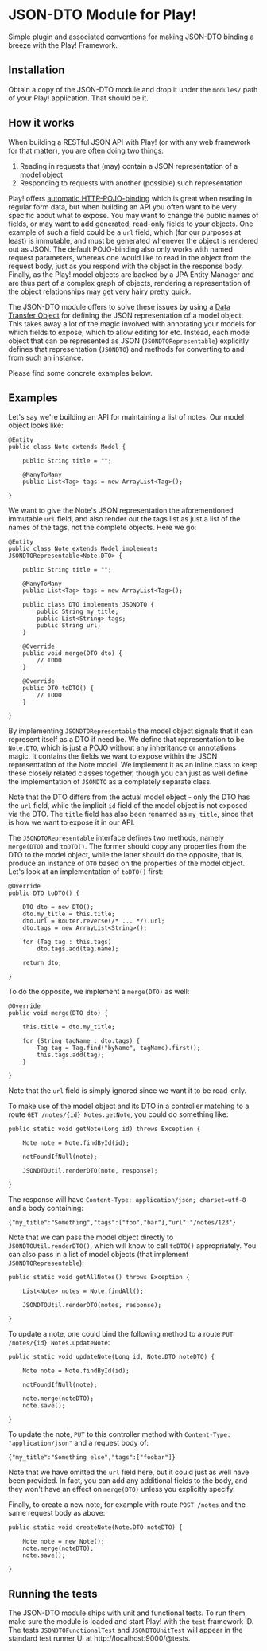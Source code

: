 JSON-DTO Module for Play!
=========================

Simple plugin and associated conventions for making JSON-DTO binding a breeze with the Play! Framework.

Installation
------------

Obtain a copy of the JSON-DTO module and drop it under the `modules/` path of your Play! application.
That should be it.

How it works
------------

When building a RESTful JSON API with Play! (or with any web framework for that matter), you are often doing two things:

1. Reading in requests that (may) contain a JSON representation of a model object
1. Responding to requests with another (possible) such representation

Play! offers [automatic HTTP-POJO-binding](http://www.playframework.org/documentation/1.2.2/controllers#pojo)
which is great when reading in regular form data, but
when building an API you often want to be very specific about what to expose.
You may want to change the public names of fields, or may want to add generated, read-only fields to your
objects.  One example of such a field could be a `url` field, which (for our purposes at least) is immutable, and must be generated whenever the
object is rendered out as JSON.
The default POJO-binding also only works with named request parameters, whereas one would like
to read in the object from the request body, just as you respond with the object in the response body.
Finally, as the Play! model objects are backed by a JPA Entity Manager and are thus part of a complex graph of objects,
rendering a representation of the object relationships may get very hairy pretty quick.

The JSON-DTO module offers to solve these issues by using a [Data Transfer Object](http://en.wikipedia.org/wiki/Data_transfer_object)
for defining the JSON representation of a model object.  This takes away a lot of the magic involved with
annotating your models for which fields to expose, which to allow editing for etc.  Instead, each model object that
can be represented as JSON (`JSONDTORepresentable`) explicitly defines that representation (`JSONDTO`)
and methods for converting to and from such an instance.

Please find some concrete examples below.

Examples
--------

Let's say we're building an API for maintaining a list of notes.  Our model object looks like:

	@Entity
	public class Note extends Model {

		public String title = "";

		@ManyToMany
		public List<Tag> tags = new ArrayList<Tag>();

	}

We want to give the Note's JSON representation the aforementioned immutable `url` field,
and also render out the tags list as just a list of the names of the tags,
not the complete objects.  Here we go:

	@Entity
	public class Note extends Model implements JSONDTORepresentable<Note.DTO> {

		public String title = "";

		@ManyToMany
		public List<Tag> tags = new ArrayList<Tag>();

		public class DTO implements JSONDTO {
			public String my_title;
			public List<String> tags;
			public String url;
		}

		@Override
		public void merge(DTO dto) {
			// TODO
		}

		@Override
		public DTO toDTO() {
			// TODO
		}

	}

By implementing `JSONDTORepresentable` the model object signals that it can represent itself as a DTO if need be.
We define that representation to be `Note.DTO`,
which is just a [POJO](http://en.wikipedia.org/wiki/Plain_Old_Java_Object) without any inheritance or annotations magic.
It contains the fields we want to expose within the JSON representation of the Note model.
We implement it as an inline class to keep these closely related classes together,
though you can just as well define the implementation of `JSONDTO` as a completely separate class.

Note that the DTO differs from the actual model object - only the DTO has the `url` field,
while the implicit `id` field of the model object is not exposed via the DTO.
The `title` field has also been renamed as `my_title`,
since that is how we want to expose it in our API.

The `JSONDTORepresentable` interface defines two methods, namely `merge(DTO)` and `toDTO()`.
The former should copy any properties from the DTO to the model object,
while the latter should do the opposite, that is, produce an instance of `DTO` based on the properties of the model object.
Let's look at an implementation of `toDTO()` first:

	@Override
	public DTO toDTO() {

		DTO dto = new DTO();
		dto.my_title = this.title;
		dto.url = Router.reverse(/* ... */).url;
		dto.tags = new ArrayList<String>();

		for (Tag tag : this.tags)
			dto.tags.add(tag.name);

		return dto;

	}

To do the opposite, we implement a `merge(DTO)` as well:

	@Override
	public void merge(DTO dto) {

		this.title = dto.my_title;

		for (String tagName : dto.tags) {
			Tag tag = Tag.find("byName", tagName).first();
			this.tags.add(tag);
		}

	}

Note that the `url` field is simply ignored since we want it to be read-only.

To make use of the model object and its DTO in a controller matching to a route `GET /notes/{id} Notes.getNote`,
you could do something like:

	public static void getNote(Long id) throws Exception {

		Note note = Note.findById(id);

		notFoundIfNull(note);

		JSONDTOUtil.renderDTO(note, response);

	}

The response will have `Content-Type: application/json; charset=utf-8` and a body containing:

	{"my_title":"Something","tags":["foo","bar"],"url":"/notes/123"}

Note that we can pass the model object directly to `JSONDTOUtil.renderDTO()`,
which will know to call `toDTO()` appropriately.
You can also pass in a list of model objects (that implement `JSONDTORepresentable`):

	public static void getAllNotes() throws Exception {

		List<Note> notes = Note.findAll();

		JSONDTOUtil.renderDTO(notes, response);

	}

To update a note, one could bind the following method to a route `PUT /notes/{id} Notes.updateNote`:

	public static void updateNote(Long id, Note.DTO noteDTO) {

		Note note = Note.findById(id);

		notFoundIfNull(note);

		note.merge(noteDTO);
		note.save();

	}

To update the note, `PUT` to this controller method with `Content-Type: "application/json"` and a request body of:

	{"my_title":"Something else","tags":["foobar"]}

Note that we have omitted the `url` field here, but it could just as well have been provided.
In fact, you can add any additional fields to the body,
and they won't have an effect on `merge(DTO)` unless you explicitly specify.

Finally, to create a new note, for example with route `POST /notes` and the same request body as above:

	public static void createNote(Note.DTO noteDTO) {

		Note note = new Note();
		note.merge(noteDTO);
		note.save();

	}

Running the tests
-----------------

The JSON-DTO module ships with unit and functional tests.
To run them, make sure the module is loaded and start Play! with the `test` framework ID.
The tests `JSONDTOFunctionalTest` and `JSONDTOUnitTest` will appear in the standard test runner UI at http://localhost:9000/@tests.